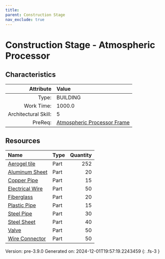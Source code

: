 ```yaml
---
title: 
parent: Construction Stage
nav_exclude: true
---
```

# Construction Stage - Atmospheric Processor


## Characteristics

| Attribute      | Value |
|--------:|:------|
|Type:|BUILDING|
|Work Time:|1000.0|
|Architectural Skill:|5|
|PreReq:|[Atmospheric Processor Frame](../construction/atmospheric-processor-frame.html)|

## Resources

| Name | Type | Quantity |
|:-----|:-----|-----:|
|[Aerogel tile](../part/aerogel-tile.html)|Part|252|
|[Aluminum Sheet](../part/aluminum-sheet.html)|Part|20|
|[Copper Pipe](../part/copper-pipe.html)|Part|15|
|[Electrical Wire](../part/electrical-wire.html)|Part|50|
|[Fiberglass](../part/fiberglass.html)|Part|20|
|[Plastic Pipe](../part/plastic-pipe.html)|Part|15|
|[Steel Pipe](../part/steel-pipe.html)|Part|30|
|[Steel Sheet](../part/steel-sheet.html)|Part|40|
|[Valve](../part/valve.html)|Part|50|
|[Wire Connector](../part/wire-connector.html)|Part|50|



Version: pre-3.9.0 Generated on: 2024-12-01T19:57:19.2243459
{: .fs-3 }